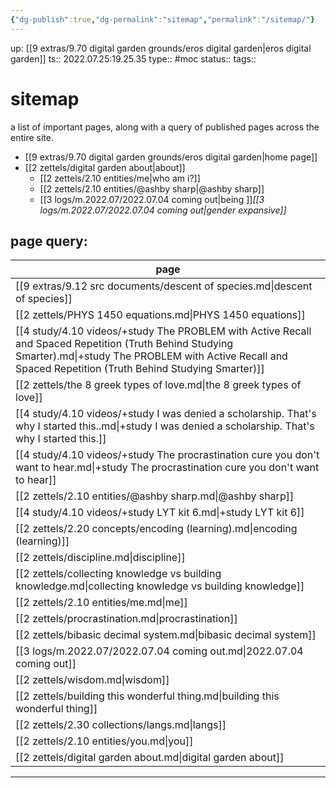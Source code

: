 ```yaml
---
{"dg-publish":true,"dg-permalink":"sitemap","permalink":"/sitemap/"}
---
```



up: [[9 extras/9.70 digital garden grounds/eros digital garden|eros digital garden]]
ts:: 2022.07.25:19.25.35
type:: #moc
status:: 
tags:: 

# sitemap
a list of important pages,
along with a query of published pages across the entire site.

- [[9 extras/9.70 digital garden grounds/eros digital garden|home page]]
- [[2 zettels/digital garden about|about]]
	- [[2 zettels/2.10 entities/me|who am i?]]
	- [[2 zettels/2.10 entities/@ashby sharp|@ashby sharp]]
	- [[3 logs/m.2022.07/2022.07.04 coming out|being ]]*[[3 logs/m.2022.07/2022.07.04 coming out|gender expansive]]*


## page query:
| page                                                                                                                                                                                                                |
| ------------------------------------------------------------------------------------------------------------------------------------------------------------------------------------------------------------------- |
| [[9 extras/9.12 src documents/descent of species.md\|descent of species]]                                                                                                                                           |
| [[2 zettels/PHYS 1450 equations.md\|PHYS 1450 equations]]                                                                                                                                                           |
| [[4 study/4.10 videos/+study The PROBLEM with Active Recall and Spaced Repetition (Truth Behind Studying Smarter).md\|+study The PROBLEM with Active Recall and Spaced Repetition (Truth Behind Studying Smarter)]] |
| [[2 zettels/the 8 greek types of love.md\|the 8 greek types of love]]                                                                                                                                               |
| [[4 study/4.10 videos/+study I was denied a scholarship. That's why I started this..md\|+study I was denied a scholarship. That's why I started this.]]                                                             |
| [[4 study/4.10 videos/+study The procrastination cure you don't want to hear.md\|+study The procrastination cure you don't want to hear]]                                                                           |
| [[2 zettels/2.10 entities/@ashby sharp.md\|@ashby sharp]]                                                                                                                                                           |
| [[4 study/4.10 videos/+study LYT kit 6.md\|+study LYT kit 6]]                                                                                                                                                       |
| [[2 zettels/2.20 concepts/encoding (learning).md\|encoding (learning)]]                                                                                                                                             |
| [[2 zettels/discipline.md\|discipline]]                                                                                                                                                                             |
| [[2 zettels/collecting knowledge vs building knowledge.md\|collecting knowledge vs building knowledge]]                                                                                                             |
| [[2 zettels/2.10 entities/me.md\|me]]                                                                                                                                                                               |
| [[2 zettels/procrastination.md\|procrastination]]                                                                                                                                                                   |
| [[2 zettels/bibasic decimal system.md\|bibasic decimal system]]                                                                                                                                                     |
| [[3 logs/m.2022.07/2022.07.04 coming out.md\|2022.07.04 coming out]]                                                                                                                                                |
| [[2 zettels/wisdom.md\|wisdom]]                                                                                                                                                                                     |
| [[2 zettels/building this wonderful thing.md\|building this wonderful thing]]                                                                                                                                       |
| [[2 zettels/2.30 collections/langs.md\|langs]]                                                                                                                                                                      |
| [[2 zettels/2.10 entities/you.md\|you]]                                                                                                                                                                             |
| [[2 zettels/digital garden about.md\|digital garden about]]                                                                                                                                                         |


____

